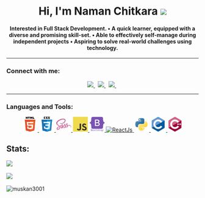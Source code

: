<h1 align="center">Hi, I'm Naman Chitkara <img src="https://media.giphy.com/media/hvRJCLFzcasrR4ia7z/giphy.gif" width="25px"> </h1>

<h4 align="center">Interested in Full Stack Development.
• A quick learner, equipped with a diverse and promising skill-set.
• Able to effectively self-manage during independent projects
• Aspiring to solve real-world challenges using technology.</h4>
<hr>
<h3 align="left">Connect with me:</h3>

<p align="center">
<a href="https://www.instagram.com/naman_chitkara/" rel="nofollow">
    <img src="https://camo.githubusercontent.com/15de05815ac1eacce5ad522291d8fc1e7bc86b2aeb4e90b063a023044efe2a91/68747470733a2f2f696d672e69636f6e73382e636f6d2f666c75656e742f34382f3030303030302f696e7374616772616d2d6e65772e706e67" width="50px" data-canonical-src="https://img.icons8.com/fluent/48/000000/instagram-new.png" style="max-width:100%;">
  </a><span>&nbsp;</span>
  <a href="https://www.linkedin.com/in/naman-chitkara-95456614b/" rel="nofollow">
   <img src="https://camo.githubusercontent.com/9354d286708efe5450394771240324309cd530a93524c988d92296fa01b4bd7e/68747470733a2f2f696d672e69636f6e73382e636f6d2f636f6c6f722f34382f3030303030302f6c696e6b6564696e2e706e67" width="50px" data-canonical-src="https://img.icons8.com/color/48/000000/linkedin.png" style="max-width:100%;">
    </a><span>&nbsp;</span>
  <a href="mailto:mail.namanchitkara1@gmail.com">
    <img src="https://camo.githubusercontent.com/3519e704bfa3608c44bb981d63331e5163bd0a3bf0ab5fbfbda3a51ada1586a2/68747470733a2f2f696d672e69636f6e73382e636f6d2f666c75656e742f34382f3030303030302f676d61696c2e706e67" width="50px" data-canonical-src="https://img.icons8.com/fluent/48/000000/gmail.png" style="max-width:100%;">
  </a><span>&nbsp;</span>
  <hr>

</p>
<h3 align="left">Languages and Tools:</h3>
<p align="center"> 
<a href="https://www.w3.org/html/" target="_blank"> <img src="https://raw.githubusercontent.com/devicons/devicon/master/icons/html5/html5-original-wordmark.svg" alt="html5" width="40" height="40"/> </a> 
<a href="https://www.w3schools.com/css/" target="_blank"> <img src="https://raw.githubusercontent.com/devicons/devicon/master/icons/css3/css3-original-wordmark.svg" alt="css3" width="40" height="40"/> </a> 
<a href="https://sass-lang.com" target="_blank"> <img src="https://raw.githubusercontent.com/devicons/devicon/master/icons/sass/sass-original.svg" alt="sass" width="40" height="40"/> </a>
<a href="https://developer.mozilla.org/en-US/docs/Web/JavaScript" target="_blank"> <img src="https://raw.githubusercontent.com/devicons/devicon/master/icons/javascript/javascript-original.svg" alt="javascript" width="40" height="40"/> </a> 
<a href="https://getbootstrap.com" target="_blank"> <img src="https://raw.githubusercontent.com/devicons/devicon/master/icons/bootstrap/bootstrap-plain-wordmark.svg" alt="bootstrap" width="40" height="40"/> </a> 
  <a href="https://reactjs.org/" target="_blank"> <img src="https://rawgit.com/gorangajic/react-icons/master/react-icons.svg" alt="ReactJs" width="40" height="40"/> </a> 
<a href="https://www.python.org" target="_blank"> <img src="https://raw.githubusercontent.com/devicons/devicon/master/icons/python/python-original.svg" alt="python" width="40" height="40"/> </a> 
<a href="https://www.cprogramming.com/" target="_blank"> <img src="https://raw.githubusercontent.com/devicons/devicon/master/icons/c/c-original.svg" alt="c" width="40" height="40"/> </a> 
<a href="https://www.w3schools.com/cpp/" target="_blank"> <img src="https://raw.githubusercontent.com/devicons/devicon/master/icons/cplusplus/cplusplus-original.svg" alt="cplusplus" width="40" height="40"/> </a> 

</p>
<h2 align="left">Stats:</h2>
    <p align="left">
        <img  src="https://github-readme-stats.vercel.app/api/top-langs/?username=namanchitkara1&layout=compact&title_color=ffffff&text_color=2affff&bg_color=000"
    </p>
    <p align="left">
      <img src = 'https://github-readme-streak-stats.herokuapp.com/?user=namanchitkara1&show_icons=true&theme=dark'/>
    </p>


<p align="left"> <img src="https://komarev.com/ghpvc/?username=namanchitkara1&label=Profile%20views&color=0e75b6&style=flat" alt="muskan3001" /> </p>
